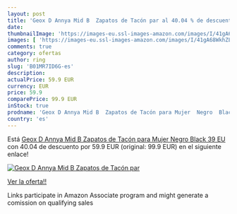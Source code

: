 ```yaml
---
layout: post
title: 'Geox D Annya Mid B  Zapatos de Tacón par al 40.04 % de descuento'
date: 
thumbnailImage: 'https://images-eu.ssl-images-amazon.com/images/I/41gA68WkhZL._SL200_.jpg'
images: [ 'https://images-eu.ssl-images-amazon.com/images/I/41gA68WkhZL._SL200_.jpg' ]
comments: true
category: ofertas
author: ring
slug: 'B01MR7ID6G-es'
description:
actualPrice: 59.9 EUR
currency: EUR
price: 59.9
comparePrice: 99.9 EUR
inStock: true
prodname: 'Geox D Annya Mid B  Zapatos de Tacón para Mujer  Negro  Black   39 EU'
country: 'es'
---
```


Está [Geox D Annya Mid B  Zapatos de Tacón para Mujer  Negro  Black   39 EU](https://www.amazon.es/dp/B01MR7ID6G/?tag=tolees-21) con 40.04 de descuento por 59.9 EUR (original: 99.9 EUR) en el siguiente enlace!

[![Geox D Annya Mid B  Zapatos de Tacón par](https://images-eu.ssl-images-amazon.com/images/I/41gA68WkhZL._SL200_.jpg)](https://www.amazon.es/dp/B01MR7ID6G/?tag=tolees-21)

[Ver la oferta!!](https://www.amazon.es/dp/B01MR7ID6G/?tag=tolees-21)

Links participate in Amazon Associate program and might generate a comission on qualifying sales


